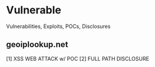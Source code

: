 # Vulnerable
Vulnerabilities, Exploits, POCs, Disclosures

## geoiplookup.net
[1] XSS WEB ATTACK w/ POC
[2] FULL PATH DISCLOSURE
